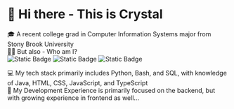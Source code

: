 # 👋 Hi there - This is Crystal
🎓 A recent college grad in Computer Information Systems major from Stony Brook University  
👩‍💻 But also - Who am I?  
![Static Badge](https://img.shields.io/badge/I_am_a-Jr.%20Software%20Engineer-purple)
![Static Badge](https://img.shields.io/badge/I_am-On%20the%20Road%20to%20System%20Architect-green)
![Static Badge](https://img.shields.io/badge/I_am_a-Tech%20Enthusiast-blue)


💻 My tech stack primarily includes Python, Bash, and SQL, with knowledge of Java, HTML, CSS, JavaScript, and TypeScript  
🌱 My Development Experience is primarily focused on the backend, but with growing experience in frontend as well...
<!--
**CHUAIXU9804/CHUAIXU9804** is a ✨ _special_ ✨ repository because its `README.md` (this file) appears on your GitHub profile.

Here are some ideas to get you started:

- 🔭 I’m currently working on ...
- 🌱 I’m currently learning ...
- 👯 I’m looking to collaborate on ...
- 🤔 I’m looking for help with ...
- 💬 Ask me about ...
- 📫 How to reach me: ...
- 😄 Pronouns: ...
- ⚡ Fun fact: ...
-->
